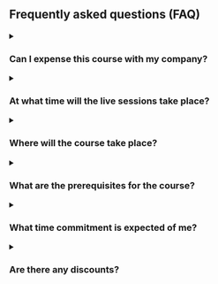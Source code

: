 ## Frequently asked questions (FAQ)

<details markdown="1">
<summary><h3>Can I expense this course with my company?</h3></summary>
Many companies have training/self-development budgets for developers to use to improve their skills by taking courses, buying technical books, and more.
To figure out if your company will pay for this course, you will have to ask them.

Here is an email template you can use to ask your company to pay for you to take this course:

**Subject**: Request for Training Expense Approval – Intermediate Python Course

> Dear [Manager’s Name],
> 
> I hope you’re doing well. I’d like to request approval to enroll in the **Intermediate Python Course** offered by <mathspp.com>. This course is designed to strengthen practical Python skills for intermediate developers, covering topics such as typing, generators, packaging, and asynchronous programming.
> 
> The course includes live sessions, exercises, and opportunities for discussion, which I believe will directly support my growth as a developer and help me apply advanced Python techniques in our projects. By improving my skills in areas like code quality, maintainability, and project structure, I expect to be able to contribute more effectively to our team’s technical goals.
> 
>  - **Course name**: Intermediate Python Course
>  - **Provider**: <mathspp.com>
>  - **Format**: Live cohort-based (4h/day for a week) with offline exercises and forum discussions
>  - **Cost**: $490
>  - **Dates**: [insert dates you're considering]
> 
> I believe this course will be a valuable investment in my professional development, and in turn, will benefit the team and company through more efficient coding practices and deeper technical knowledge.
> 
> Please let me know if I can provide any additional information to help with the decision. Thank you for considering this request.
> 
> Best regards,
> [Your name]

</details>

<details markdown="1">
<summary><h3>At what time will the live sessions take place?</h3></summary>

The live sessions take place from 3pm to 5pm and 7pm to 9pm, UTC time.
</details>

<details markdown="1">
<summary><h3>Where will the course take place?</h3></summary>

The live sessions will take place on Zoom (the link for the meeting will be provided after you sign-up).
The assignments will be hosted in a private GitHub repository and the discussion forum will be the associated GitHub Discussions page.
</details>

<details markdown="1">
<summary><h3>What are the prerequisites for the course?</h3></summary>

This course assumes you are comfortable with programming and you know your way around Python; this is not a course for complete beginners.

The type of people who will benefit the most from this course include people who use Python to get things done but who are always putting out fires and don't have the time to learn Python best practices, or people who have been programming with other languages for some time and are transitioning to Python.
</details>

<details markdown="1">
<summary><h3>What time commitment is expected of me?</h3></summary>

You will make the most of this course if you have time to attend the live sessions and work on the assignments between live sessions.
If you don't set aside time to learn you will never make visible progress.
So, expect a challenging but fun couple of days.
</details>

<details markdown="1">
<summary><h3>Are there any discounts?</h3></summary>

The course has purchasing parity pricing (PPP) enabled, so you might get a discount based on the cost of living and local currency of where you are located.
(This requires you to use a payment method from the same country you're located in, to prevent fraud.)

If you are a student or are unemployed, you are eligible for an additional discount; just [contact me](/contact-me?subject=Unemployment/student%20discount%20for%20the%20intermediate%20Python%20course) and we'll sort you out.
</details>
